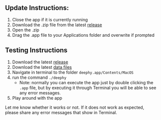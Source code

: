 ## Update Instructions:

1. Close the app if it is currently running
2. Download the .zip file from the latest [release](https://github.com/mgroth0/deephy/releases)
3. Open the .zip
4. Drag the .app file to your Applications folder and overwrite if prompted

## Testing Instructions
1. Download the latest [release](https://github.com/mgroth0/deephy/releases)
2. Download the latest [data files](https://drive.google.com/file/d/1-2yPMQG5OjiQyuLgAG_s4rF53jlcPc2m/view?usp=sharing)
3. Navigate in terminal to the folder `deephy.app/Contents/MacOS`
4. run the command `./deephy`
   - Note: normally you can execute the app just by double clicking the `.app` file, but by executing it through Terminal you will be able to see any error messages.
5. Play around with the app

Let me know whether it works or not. If it does not work as expected, please share any error messages that show in Terminal.